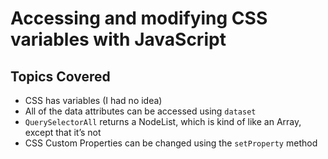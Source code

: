 # Accessing and modifying CSS variables with JavaScript

## Topics Covered

- CSS has variables (I had no idea)
- All of the data attributes can be accessed using `dataset`
- `QuerySelectorAll` returns a NodeList, which is kind of like an Array, except that it’s not
- CSS Custom Properties can be changed using the `setProperty` method

